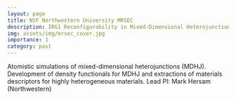 ```yaml
---
layout: page
title: NSF Northwestern University MRSEC
description: IRG1 ​Reconfigurability in Mixed-Dimensional Heterojunctions 2015 -- 2023
img: assets/img/mrsec_cover.jpg
importance: 1
category: past
---
```


Atomistic simulations of mixed-dimensional heterojunctions (MDHJ). Development of density functionals for MDHJ and extractions of materials descriptors for highly heterogeneous materials.
Lead PI: Mark Hersam (Northwestern) 
